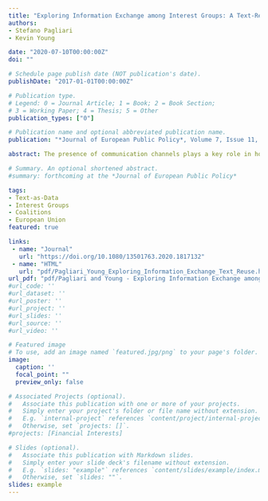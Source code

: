 ```yaml
---
title: "Exploring Information Exchange among Interest Groups: A Text-Reuse Approach"
authors:
- Stefano Pagliari
- Kevin Young

date: "2020-07-10T00:00:00Z"
doi: ""

# Schedule page publish date (NOT publication's date).
publishDate: "2017-01-01T00:00:00Z"

# Publication type.
# Legend: 0 = Journal Article; 1 = Book; 2 = Book Section;
# 3 = Working Paper; 4 = Thesis; 5 = Other
publication_types: ["0"]

# Publication name and optional abbreviated publication name.
publication: "*Journal of European Public Policy*, Volume 7, Issue 11, pp.1698-1717, DOI: 10.1080/13501763.2020.1817132"

abstract: The presence of communication channels plays a key role in how interest groups engage in EU policymaking. However, the capacity of researchers to explain these patterns is constrained by the informal and secretive nature of much of this interaction. In this paper we develop a novel text-as-data approach which maps the informal patterns of information exchange among the stakeholders that engage with EU policymaking by detecting instances of text reuse among the comment letters submitted by these groups to the same policy proposal. We deploy this approach to analyze a novel dataset of publicly available comments to a wide a range of EU policies, and find that there are significant differences between the structure of information exchange networks and more formal lobbying coalitions in the EU, as well as between the groups that engage in these forms of coordination. 

# Summary. An optional shortened abstract.
#summary: forthcoming at the *Journal of European Public Policy* 

tags:
- Text-as-Data
- Interest Groups
- Coalitions
- European Union
featured: true 

links:
 - name: "Journal"
   url: "https://doi.org/10.1080/13501763.2020.1817132"
 - name: "HTML"
   url: "pdf/Pagliari_Young_Exploring_Information_Exchange_Text_Reuse.html"
url_pdf: "pdf/Pagliari and Young - Exploring Information Exchange among Interest Groups.pdf"
#url_code: ''
#url_dataset: ''
#url_poster: ''
#url_project: ''
#url_slides: ''
#url_source: ''
#url_video: ''

# Featured image
# To use, add an image named `featured.jpg/png` to your page's folder. 
image:
  caption: ''
  focal_point: ""
  preview_only: false

# Associated Projects (optional).
#   Associate this publication with one or more of your projects.
#   Simply enter your project's folder or file name without extension.
#   E.g. `internal-project` references `content/project/internal-project/index.md`.
#   Otherwise, set `projects: []`.
#projects: [Financial Interests]

# Slides (optional).
#   Associate this publication with Markdown slides.
#   Simply enter your slide deck's filename without extension.
#   E.g. `slides: "example"` references `content/slides/example/index.md`.
#   Otherwise, set `slides: ""`.
slides: example
---
```

  
